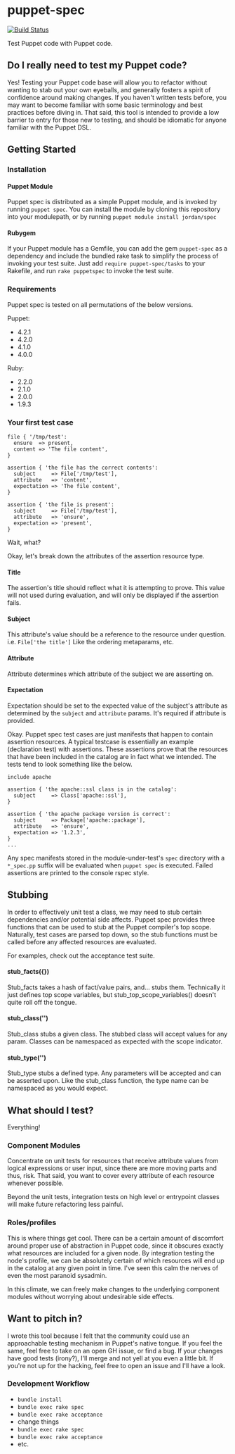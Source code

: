 # puppet-spec
[![Build Status](https://travis-ci.org/jolshevski/puppet-spec.svg?branch=master)](https://travis-ci.org/jolshevski/puppet-spec)

Test Puppet code with Puppet code.

## Do I really need to test my Puppet code?
Yes! Testing your Puppet code base will allow you to refactor without wanting to stab out your own eyeballs, and generally fosters a spirit of confidence around making changes. If you haven't written tests before, you may want to become familiar with some basic terminology and best practices before diving in. That said, this tool is intended to provide a low barrier to entry for those new to testing, and should be idiomatic for anyone familiar with the Puppet DSL.

## Getting Started
### Installation
#### Puppet Module
Puppet spec is distributed as a simple Puppet module, and is invoked by running `puppet spec`. You can install the module by cloning this repository into your modulepath, or by running `puppet module install jordan/spec`

#### Rubygem
If your Puppet module has a Gemfile, you can add the gem `puppet-spec` as a dependency and include the bundled rake task to simplify the process of invoking your test suite.
Just add `require puppet-spec/tasks` to your Rakefile, and run `rake puppetspec` to invoke the test suite.

### Requirements
Puppet spec is tested on all permutations of the below versions.

Puppet:
  * 4.2.1
  * 4.2.0
  * 4.1.0
  * 4.0.0

Ruby:
  * 2.2.0
  * 2.1.0
  * 2.0.0
  * 1.9.3

### Your first test case
```puppet
file { '/tmp/test':
  ensure  => present,
  content => 'The file content',
}

assertion { 'the file has the correct contents':
  subject     => File['/tmp/test'],
  attribute   => 'content',
  expectation => 'The file content',
}

assertion { 'the file is present':
  subject     => File['/tmp/test'],
  attribute   => 'ensure',
  expectation => 'present',
}
```

Wait, what?

Okay, let's break down the attributes of the assertion resource type.

#### Title
The assertion's title should reflect what it is attempting to prove. This value will not used during evaluation, and will only be displayed if the assertion fails.

#### Subject
This attribute's value should be a reference to the resource under question. i.e. `File['the title']` Like the ordering metaparams, etc.

#### Attribute
Attribute determines which attribute of the subject we are asserting on.

#### Expectation
Expectation should be set to the expected value of the subject's attribute as determined by the `subject` and `attribute` params. It's required if attribute is provided.


Okay. Puppet spec test cases are just manifests that happen to contain assertion resources. A typical testcase is essentially an example (declaration test) with assertions. These assertions prove that the resources that have been included in the catalog are in fact what we intended. The tests tend to look something like the below.
```puppet
include apache

assertion { 'the apache::ssl class is in the catalog':
  subject     => Class['apache::ssl'],
}

assertion { 'the apache package version is correct':
  subject     => Package['apache::package'],
  attribute   => 'ensure',
  expectation => '1.2.3',
}
...
```

Any spec manifests stored in the module-under-test's `spec` directory with a `*_spec.pp` suffix will be evaluated when `puppet spec` is executed. Failed assertions are printed to the console rspec style.


## Stubbing
In order to effectively unit test a class, we may need to stub certain dependencies and/or potential side affects. Puppet spec provides three functions that can be used to stub at the Puppet compiler's top scope. Naturally, test cases are parsed top down, so the stub functions must be called before any affected resources are evaluated.

For examples, check out the acceptance test suite.

#### stub_facts({})
Stub_facts takes a hash of fact/value pairs, and... stubs them. Technically it just defines top scope variables, but stub_top_scope_variables() doesn't quite roll off the tongue.

#### stub_class('')
Stub_class stubs a given class. The stubbed class will accept values for any param. Classes can be namespaced as expected with the scope indicator.

#### stub_type('')
Stub_type stubs a defined type. Any parameters will be accepted and can be asserted upon. Like the stub_class function, the type name can be namespaced as you would expect.


## What should I test?
Everything!

### Component Modules
Concentrate on unit tests for resources that receive attribute values from logical expressions or user input, since there are more moving parts and thus, risk. That said, you want to cover every attribute of each resource whenever possible.

Beyond the unit tests, integration tests on high level or entrypoint classes will make future refactoring less painful.

### Roles/profiles
This is where things get cool. There can be a certain amount of discomfort around proper use of abstraction in Puppet code, since it obscures exactly what resources are included for a given node. By integration testing the node's profile, we can be absolutely certain of which resources will end up in the catalog at any given point in time. I've seen this calm the nerves of even the most paranoid sysadmin.

In this climate, we can freely make changes to the underlying component modules without worrying about undesirable side effects.

## Want to pitch in?
I wrote this tool because I felt that the community could use an approachable testing mechanism in Puppet's native tongue. If you feel the same, feel free to take on an open GH issue, or find a bug. If your changes have good tests (irony?), I'll merge and not yell at you even a little bit. If you're not up for the hacking, feel free to open an issue and I'll have a look.

### Development Workflow
  * `bundle install`
  * `bundle exec rake spec`
  * `bundle exec rake acceptance`
  * change things
  * `bundle exec rake spec`
  * `bundle exec rake acceptance`
  * etc.
